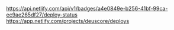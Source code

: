 https://api.netlify.com/api/v1/badges/a4e0849e-b256-41bf-99ca-ec9ae265df27/deploy-status
https://app.netlify.com/projects/deuscore/deploys
